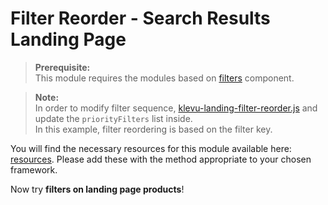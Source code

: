 # Filter Reorder - Search Results Landing Page

>**Prerequisite:**  
>This module requires the modules based on [filters](/components/facets) component. 

>**Note:**  
>In order to modify filter sequence, [klevu-landing-filter-reorder.js](/modules/filter-reorder/landing/resources/assets/js/klevu-landing-filter-reorder.js) and update the `priorityFilters` list inside.  
>In this example, filter reordering is based on the filter key.  

You will find the necessary resources for this module available here:
[resources](/modules/filter-reorder/landing/resources). Please add these with the
method appropriate to your chosen framework. 

Now try **filters on landing page products**!